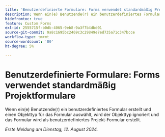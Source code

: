 ```yaml
---
title: 'Benutzerdefinierte Formulare: Forms verwendet standardmäßig Projektformulare'
description: Wenn ein(e) Benutzende(r) ein benutzerdefiniertes Formular erstellt und einen Objekttyp für das Formular auswählt, wird der Objekttyp ignoriert und das Formular wird als benutzerdefiniertes Projekt-Formular erstellt.
hidefromtoc: true
feature: Custom Forms
exl-id: 2555715f-b0db-4065-9eb8-9a3f7b4dbd01
source-git-commit: 9a8c1695bc2469c3c29849e7ed735a71c347bcce
workflow-type: tm+mt
source-wordcount: '80'
ht-degree: 5%

---
```


# Benutzerdefinierte Formulare: Forms verwendet standardmäßig Projektformulare

Wenn ein(e) Benutzende(r) ein benutzerdefiniertes Formular erstellt und einen Objekttyp für das Formular auswählt, wird der Objekttyp ignoriert und das Formular wird als benutzerdefiniertes Projekt-Formular erstellt.

_Erste Meldung am Dienstag, 12. August 2024._
